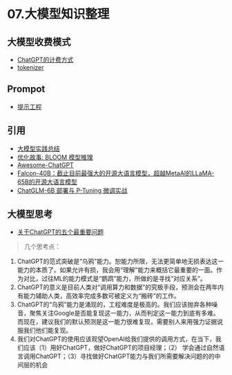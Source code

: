 # 07.大模型知识整理

## 大模型收费模式
- [ChatGPT的计费方式](https://zhuanlan.zhihu.com/p/612954797)
- [tokenizer](https://platform.openai.com/tokenizer)

## Prompot
- [提示工程](https://github.com/prompt-engineering)

## 引用
- [大模型实践总结](https://juejin.cn/post/7214318587429961786)
- [优化故事: BLOOM 模型推理](https://zhuanlan.zhihu.com/p/622685227)
- [Awesome-ChatGPT](https://github.com/dalinvip/Awesome-ChatGPT)
- [Falcon-40B：截止目前最强大的开源大语言模型，超越MetaAI的LLaMA-65B的开源大语言模型](https://mp.weixin.qq.com/s/Vy_xWBuZU0AaaPMCIhKIyw)
- [ChatGLM-6B 部署与 P-Tuning 微调实战](https://cloud.tencent.com/developer/article/2280193?areaSource=101001.16)

## 大模型思考
- [关于ChatGPT的五个最重要问题](https://mp.weixin.qq.com/s/ACMAeGi0LPRWt2B8VrIojQ)
> 几个思考点：
1. ChatGPT的范式突破是“乌鸦”能力。恕能力所限，无法更简单地无损表达这一能力的本质了。如果允许有损，我会用“理解”能力来概括它最重要的一面。作为对比，过往ML的能力模式是“鹦鹉”能力，所做的是寻找“对应关系”。
2. ChatGPT的意义是目前人类对“调用算力和数据”的究极手段，预测会在两年内有能力辅助人类，高效率完成多数可被定义为“搬砖”的工作。
3. ChatGPT的“乌鸦”能力是涌现的，工程难度是极高的。我们应该抛弃各种噪音，聚焦关注Google是否能复现这一能力，从而判定这一能力到底有多难。而现在，建议我们的默认预测是这一能力很难复现，需要别人来用强力证据说服我们他们能复现。
4. 我们对ChatGPT的使用应该观望OpenAI给我们提供的调用方式，在当下，我们应该（1）用好ChatGPT，做好ChatGPT的项目经理；（2） 学会通过自然语言调用ChatGPT；（3）寻找做好ChatGPT能力与我们所需要解决问题的的中间层的机会


